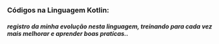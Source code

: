 ### Códigos na Linguagem Kotlin:

##### registro da minha evolução nesta linguagem, treinando para cada vez mais melhorar e aprender boas praticas..